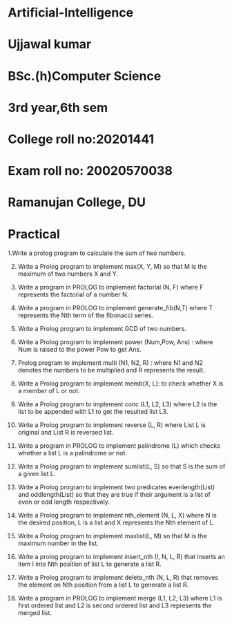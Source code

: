 # Artificial-Intelligence
# Ujjawal kumar
# BSc.(h)Computer Science
# 3rd year,6th sem
# College roll no:20201441
# Exam roll no: 20020570038
# Ramanujan College, DU
# Practical
1.Write a prolog program to calculate the sum of two numbers.

2. Write a Prolog program to implement max(X, Y, M) so that M is the maximum of two
numbers X and Y.

3. Write a program in PROLOG to implement factorial (N, F) where F represents the
factorial of a number N.

4. Write a program in PROLOG to implement generate_fib(N,T) where T represents the Nth
term of the fibonacci series.

5. Write a Prolog program to implement GCD of two numbers.

6. Write a Prolog program to implement power (Num,Pow, Ans) : where Num is raised to
the power Pow to get Ans.

7. Prolog program to implement multi (N1, N2, R) : where N1 and N2 denotes the numbers
to be multiplied and R represents the result.

8. Write a Prolog program to implement memb(X, L): to check whether X is a member of L
or not.

9. Write a Prolog program to implement conc (L1, L2, L3) where L2 is the list to be
appended with L1 to get the resulted list L3.

10. Write a Prolog program to implement reverse (L, R) where List L is original and List R is
reversed list.

11. Write a program in PROLOG to implement palindrome (L) which checks whether a list L
is a palindrome or not.

12. Write a Prolog program to implement sumlist(L, S) so that S is the sum of a given list L.

13. Write a Prolog program to implement two predicates evenlength(List) and
oddlength(List) so that they are true if their argument is a list of even or odd length
respectively.

14. Write a Prolog program to implement nth_element (N, L, X) where N is the desired
position, L is a list and X represents the Nth element of L.

15. Write a Prolog program to implement maxlist(L, M) so that M is the maximum number in
the list.

16. Write a prolog program to implement insert_nth (I, N, L, R) that inserts an item I into Nth
position of list L to generate a list R.

17. Write a Prolog program to implement delete_nth (N, L, R) that removes the element on
Nth position from a list L to generate a list R.

18. Write a program in PROLOG to implement merge (L1, L2, L3) where L1 is first ordered
list and L2 is second ordered list and L3 represents the merged list.
